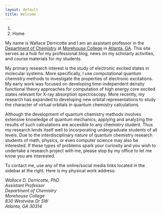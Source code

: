 ```yaml
---
layout: default
title: Welcome
---
```


<ol class="breadcrumb">
  <li><a href="/"><i class="fa fa-home"></i></a></li>
  <li class="active">Home</li>
</ol>

My name is Wallace Derricotte and I am an assistant professor in the <a href="http://www.morehouse.edu/academics/chem/">Department of Chemistry</a> at <a href="http://morehouse.edu">Morehouse College</a> in <a href="https://www.google.com/maps/place/Atlanta,+GA/@33.7676338,-84.560694,11z/data=!3m1!4b1!4m5!3m4!1s0x88f5045d6993098d:0x66fede2f990b630b!8m2!3d33.7489954!4d-84.3879824">Atlanta, GA</a>. This site serves as a hub for my professional blog, news on my scholarly activities, and course materials for my students. <br />

My primary research interest is the study of electronic excited states in molecular systems. More specifically, I use computational quantum chemistry methods to investigate the properties of electronic excitations. My early work was focused on developing time-independent density functional theory approaches for computation of high energy core excited states relevant for X-ray absorption spectroscopy. More recently, my research has expanded to developing new orbital representations to study the character of virtual orbitals in quantum chemistry calculations. 

Although the development of quantum chemistry methods involves extensive knowledge of quantum mechanics, applying and analyzing the results of such calculations are accesible to any chemistry student. Thus my research lends itself well to incorporating undergraduate students of all levels. Due to the interdisciplinary nature of quantum chemistry research students of math, physics, or even computer science may also be interested. If these types of problems spark your curiosity and you wish to undertake a research project with me, please stop by my office to let me know you are interested. 

To contact me, use any of the online/social media links located in the sidebar at the right. Here is my physical work address:<br />

<address>
Wallace D. Derricotte, PhD<br />
Assistant Professor<br />
Department of Chemistry<br />
Morehouse College<br />
830 Westview Dr SW<br />
Atlanta, GA 30314<br />
</address>

